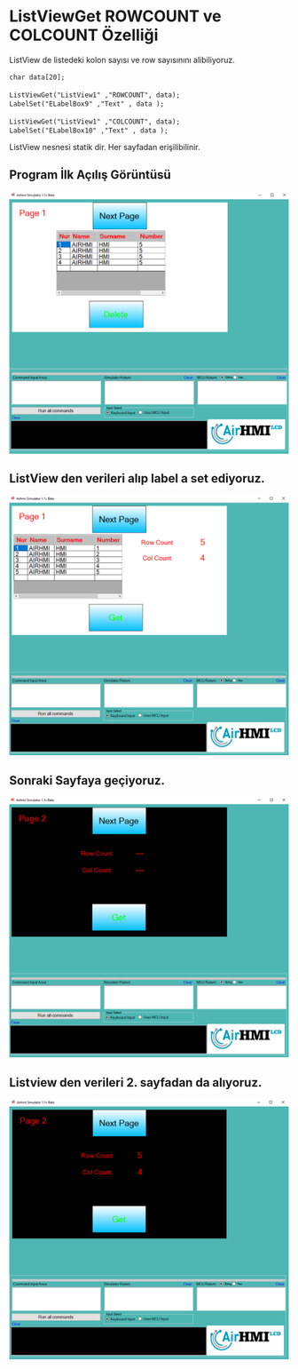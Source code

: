 # ListViewGet ROWCOUNT ve COLCOUNT Özelliği

ListView de listedeki kolon sayısı ve row sayısınını alibiliyoruz. 

```
char data[20];

ListViewGet("ListView1" ,"ROWCOUNT", data);
LabelSet("ELabelBox9" ,"Text" , data );

ListViewGet("ListView1" ,"COLCOUNT", data);
LabelSet("ELabelBox10" ,"Text" , data );

```

ListView nesnesi statik dir. Her sayfadan erişilibilinir. 

## Program İlk Açılış Görüntüsü
![Açıklama Metni](1.png)
## ListView den verileri alıp label a set ediyoruz. 
![Açıklama Metni](2.png)
## Sonraki Sayfaya geçiyoruz. 
![Açıklama Metni](3.png)
## Listview den verileri 2. sayfadan da alıyoruz. 
![Açıklama Metni](4.png)

